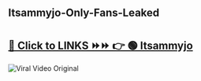 
 ## Itsammyjo-Only-Fans-Leaked

# <h2><a href="https://clipsfans.com/Itsammyjo&ref=git">🔗 Click to LINKS ⏩⏩ 👉 🟢 Itsammyjo </a></h2>

<a href="https://clipsfans.com/Itsammyjo&ref=git" rel="nofollow" data-target="animated-image.originalLink"><img src="https://i.ibb.co.com/xMMVF88/686577567.gif" alt="Viral Video Original" style="max-width: 100%; display: inline-block;" data-target="animated-image.originalImage"></a>
